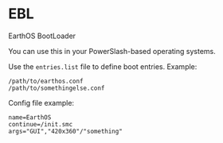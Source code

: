 # EBL
EarthOS BootLoader

You can use this in your PowerSlash-based operating systems.

Use the `entries.list` file to define boot entries.
Example:
```
/path/to/earthos.conf
/path/to/somethingelse.conf
```
Config file example:
```
name=EarthOS
continue=/init.smc
args="GUI","420x360"/"something"
```
